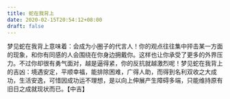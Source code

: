 ```yaml
---
title: 蛇在我背上
date: 2020-02-15T20:54:12+08:00
draft: false
---
```


梦见蛇在我背上意味着：会成为小圈子的代言人！你的观点往往集中抨击某一方面的现象，和你有同感的人会围绕在你身边拥戴你。这样也让你承受了更多的外界压力。不过你却很有勇气面对，越是逼得紧，你的反抗就越激烈呢！梦见蛇在我背上的吉凶：境遇安定，平顺幸福，能排除困难，广得人助，而得到名利双收之大成功，生活安逸，可惜因成功运不理想，是以向上伸展产生障碍多端，只能维持原有旧日之成就现状而已。【中吉】